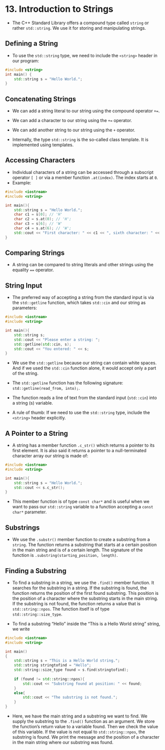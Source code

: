# 13. Introduction to Strings

-  The C++ Standard Library offers a compound type called `string` or rather `std::string`. We use it for storing and manipulating strings.
## Defining a String

- To use the `std::string` type, we need to include the `<string>` header in our program:
```cpp
#include <string>
int main() {
	std::string s = "Hello World.";
}
```
## Concatenating Strings

- We can add a string literal to our string using the compound operator `+=`.
- We can add a character to our string using the `+=` operator.
- We can add another string to our string using the `+` operator. 

- Internally, the type `std::string` is the so-called class template. It is implemented using templates.
## Accessing Characters

- Individual characters of a string can be accessed through a subscript operator `[ ]` or via a member function `.at(index)`. The index starts at `0`.
- Example:
```cpp
#include <iostream>
#include <string>

int main(){
	std::string s = "Hello World.";
	char c1 = s[0]; // 'H'
	char c2 = s.at(0); // 'H';
	char c3 = s[6]; // 'W'
	char c4 = s.at(6); // 'W';
	std::cout << "First character: " << c1 << ", sixth character: " << c3;
}
```
## Comparing Strings

- A string can be compared to string literals and other strings using the equality `==` operator.
## String Input

- The preferred way of accepting a string from the standard input is via the `std::getline` function, which takes `std::cin` and our string as parameters:
```cpp
#include <iostream>
#include <string>

int main(){
	std::string s;
	std::cout << "Please enter a string: ";
	std::getline(std::cin, s);
	std::cout << "You entered: " << s;
}
```

- We use the `std::getline` because our string can contain white spaces. And if we used the `std::cin` function alone, it would accept only a part of the string.

- The `std::getline` function has the following signature: `std::getline(read_from, into);`.
- The function reads a line of text from the standard input (`std::cin`) into a string (s) variable.
- A rule of thumb: If we need to use the `std::string` type, include the `<string>` header explicitly.

## A Pointer to a String

- A string has a member function `.c_str()` which returns a pointer to its first element. It is also said it returns a pointer to a null-terminated character array our string is made of:
```cpp
#include <iostream>
#include <string>

int main(){
	std::string s = "Hello World.";
	std::cout << s.c_str();
}
```

- This member function is of type `const char*` and is useful when we want to pass our `std::string` variable to a function accepting a `const char*` parameter.
## Substrings

- We use the `.substr()` member function to create a substring from a `string`. The function returns a substring that starts at a certain position in the main string and is of a certain length. The signature of the function is `.substring(starting_position, length)`. 
## Finding a Substring

- To find a substring in a string, we use the `.find()` member function. It searches for the substring in a string. If the substring is found, the function returns the position of the first found substring. This position is the position of a character where the substring starts in the main string. If the substring is not found, the function returns a value that is `std::string::npos`. The function itself is of type `std::string::size_type`.

- To find a substring “Hello” inside the “This is a Hello World string” string, we write
```cpp
#include <iostream>
#include <string>

int main()
{
	std::string s = "This is a Hello World string.";
	std::string stringtofind = "Hello";
	std::string::size_type found = s.find(stringtofind);
	
	if (found != std::string::npos){
		std::cout << "Substring found at position: " << found;
	}
	else{
		std::cout << "The substring is not found.";
	}
}
```

- Here, we have the main string and a substring we want to find. We supply the substring to the `.find()` function as an argument. We store the function’s return value to a variable found. Then we check the value of this variable. If the value is not equal to `std::string::npos`, the substring is found. We print the message and the position of a character in the main string where our substring was found.